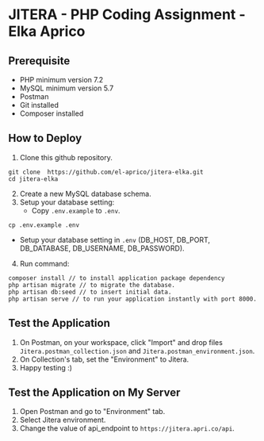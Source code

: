# JITERA - PHP Coding Assignment - Elka Aprico

## Prerequisite
- PHP minimum version 7.2
- MySQL minimum version 5.7
- Postman
- Git installed
- Composer installed

## How to Deploy
1. Clone this github repository.
```console
git clone  https://github.com/el-aprico/jitera-elka.git
cd jitera-elka
```
2. Create a new MySQL database schema.
3. Setup your database setting:
   - Copy `.env.example` to `.env`.
```console
cp .env.example .env
```
   - Setup your database setting in `.env` (DB_HOST, DB_PORT, DB_DATABASE, DB_USERNAME, DB_PASSWORD).
4. Run command:
```console
composer install // to install application package dependency
php artisan migrate // to migrate the database.
php artisan db:seed // to insert initial data.
php artisan serve // to run your application instantly with port 8000.
```

## Test the Application
1. On Postman, on your workspace, click "Import" and drop files `Jitera.postman_collection.json` and `Jitera.postman_environment.json`.
2. On Collection's tab, set the "Environment" to Jitera.
3. Happy testing :)

## Test the Application on My Server
1. Open Postman and go to "Environment" tab.
2. Select Jitera environment.
3. Change the value of api_endpoint to `https://jitera.apri.co/api`.